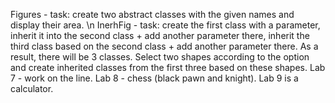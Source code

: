 Figures - task: create two abstract classes with the given names and display their area. \n
InerhFig - task: create the first class with a parameter, inherit it into the second class + add another parameter there, inherit the third class based on the second class + add another parameter there. As a result, there will be 3 classes. Select two shapes according to the option and create inherited classes from the first three based on these shapes.
Lab 7 - work on the line.
Lab 8 - chess (black pawn and knight).
Lab 9 is a calculator.
